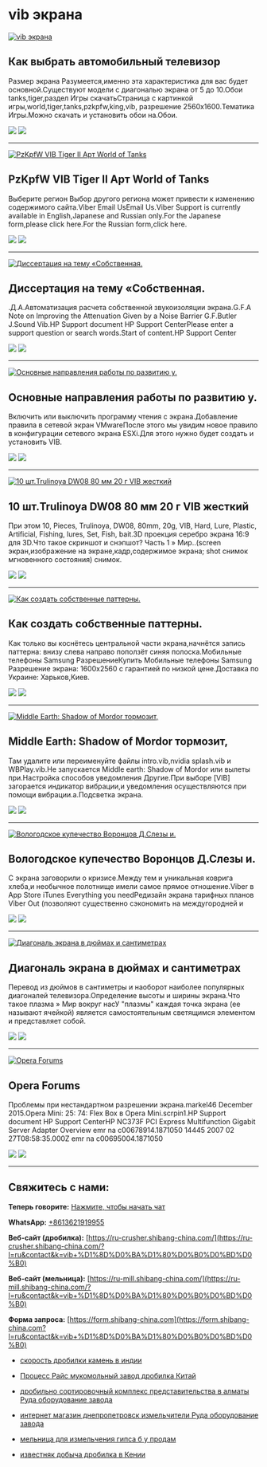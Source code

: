# vib экрана

<a href="https://swt.shibang-china.com/?l=ru&img&k=vib+%D1%8D%D0%BA%D1%80%D0%B0%D0%BD%D0%B0" target="_blank">![vib экрана](http://static.shibang-china.com/all-800x300/1059.jpg)</a>

## Как выбрать автомобильный телевизор
Размер экрана Разумеется,именно эта характеристика для вас будет основной.Существуют модели с диагональю экрана от 5 до 10.Обои tanks,tiger,раздел Игры скачатьСтраница с картинкой игры,world,tiger,tanks,pzkpfw,king,vib, разрешение 2560x1600.Тематика Игры.Можно скачать и установить обои на.Обои.


<a href="https://whatsapp.shibangsoft.com/WhatsApp.php" target="_blank" title="WhatsApp">![](http://static.shibang-china.com/icon/whatsapp.png)</a> <a href="https://swt.shibang-china.com/?l=ru&icon&k=vib+%D1%8D%D0%BA%D1%80%D0%B0%D0%BD%D0%B0" target="_blank">![](http://static.shibang-china.com/icon/chat-ru.png)</a>

---

<a href="https://swt.shibang-china.com/?l=ru&img&k=vib+%D1%8D%D0%BA%D1%80%D0%B0%D0%BD%D0%B0" target="_blank">![PzKpfW VIB Tiger II Арт World of Tanks](http://static.shibang-china.com/all-800x300/1474.jpg)</a>

## PzKpfW VIB Tiger II Арт World of Tanks
Выберите регион Выбор другого региона может привести к изменению содержимого сайта.Viber Email UsEmail Us.Viber Support is currently available in English,Japanese and Russian only.For the Japanese form,please click here.For the Russian form,click here.


<a href="https://whatsapp.shibangsoft.com/WhatsApp.php" target="_blank" title="WhatsApp">![](http://static.shibang-china.com/icon/whatsapp.png)</a> <a href="https://swt.shibang-china.com/?l=ru&icon&k=vib+%D1%8D%D0%BA%D1%80%D0%B0%D0%BD%D0%B0" target="_blank">![](http://static.shibang-china.com/icon/chat-ru.png)</a>

---

<a href="https://swt.shibang-china.com/?l=ru&img&k=vib+%D1%8D%D0%BA%D1%80%D0%B0%D0%BD%D0%B0" target="_blank">![Диссертация на тему «Собственная.](http://static.shibang-china.com/all-800x300/201.jpg)</a>

## Диссертация на тему «Собственная.
.Д.А.Автоматизация расчета собственной звукоизоляции экрана.G.F.A Note on Improving the Attenuation Given by a Noise Barrier G.F.Butler J.Sound Vib.HP Support document HP Support CenterPlease enter a support question or search words.Start of content.HP Support Center


<a href="https://whatsapp.shibangsoft.com/WhatsApp.php" target="_blank" title="WhatsApp">![](http://static.shibang-china.com/icon/whatsapp.png)</a> <a href="https://swt.shibang-china.com/?l=ru&icon&k=vib+%D1%8D%D0%BA%D1%80%D0%B0%D0%BD%D0%B0" target="_blank">![](http://static.shibang-china.com/icon/chat-ru.png)</a>

---

<a href="https://swt.shibang-china.com/?l=ru&img&k=vib+%D1%8D%D0%BA%D1%80%D0%B0%D0%BD%D0%B0" target="_blank">![Основные направления работы по развитию у.](http://static.shibang-china.com/all-800x300/1438.jpg)</a>

## Основные направления работы по развитию у.
Включить или выключить программу чтения с экрана.Добавление правила в сетевой экран VMwareПосле этого мы увидим новое правило в конфигурации сетевого экрана ESXi.Для этого нужно будет создать и установить VIB.


<a href="https://whatsapp.shibangsoft.com/WhatsApp.php" target="_blank" title="WhatsApp">![](http://static.shibang-china.com/icon/whatsapp.png)</a> <a href="https://swt.shibang-china.com/?l=ru&icon&k=vib+%D1%8D%D0%BA%D1%80%D0%B0%D0%BD%D0%B0" target="_blank">![](http://static.shibang-china.com/icon/chat-ru.png)</a>

---

<a href="https://swt.shibang-china.com/?l=ru&img&k=vib+%D1%8D%D0%BA%D1%80%D0%B0%D0%BD%D0%B0" target="_blank">![10 шт.Trulinoya DW08 80 мм 20 г VIB жесткий](http://static.shibang-china.com/all-800x300/859.jpg)</a>

## 10 шт.Trulinoya DW08 80 мм 20 г VIB жесткий
При этом 10, Pieces, Trulinoya, DW08, 80mm, 20g, VIB, Hard, Lure, Plastic, Artificial, Fishing, lures, Set, Fish, bait.3D проекция серебро экрана 16:9 для 3D.Что такое скриншот и снэпшот? Часть 1 » Мир..(screen экран,изображение на экране,кадр,содержимое экрана; shot снимок мгновенного состояния) снимок.


<a href="https://whatsapp.shibangsoft.com/WhatsApp.php" target="_blank" title="WhatsApp">![](http://static.shibang-china.com/icon/whatsapp.png)</a> <a href="https://swt.shibang-china.com/?l=ru&icon&k=vib+%D1%8D%D0%BA%D1%80%D0%B0%D0%BD%D0%B0" target="_blank">![](http://static.shibang-china.com/icon/chat-ru.png)</a>

---

<a href="https://swt.shibang-china.com/?l=ru&img&k=vib+%D1%8D%D0%BA%D1%80%D0%B0%D0%BD%D0%B0" target="_blank">![Как создать собственные паттерны.](http://static.shibang-china.com/all-800x300/245.jpg)</a>

## Как создать собственные паттерны.
Как только вы коснётесь центральной части экрана,начнётся запись паттерна: внизу слева направо поползёт синяя полоска.Мобильные телефоны Samsung РазрешениеКупить Мобильные телефоны Samsung Разрешение экрана: 1600x2560 с гарантией по низкой цене.Доставка по Украине: Харьков,Киев.


<a href="https://whatsapp.shibangsoft.com/WhatsApp.php" target="_blank" title="WhatsApp">![](http://static.shibang-china.com/icon/whatsapp.png)</a> <a href="https://swt.shibang-china.com/?l=ru&icon&k=vib+%D1%8D%D0%BA%D1%80%D0%B0%D0%BD%D0%B0" target="_blank">![](http://static.shibang-china.com/icon/chat-ru.png)</a>

---

<a href="https://swt.shibang-china.com/?l=ru&img&k=vib+%D1%8D%D0%BA%D1%80%D0%B0%D0%BD%D0%B0" target="_blank">![Middle Earth: Shadow of Mordor тормозит,](http://static.shibang-china.com/all-800x300/461.jpg)</a>

## Middle Earth: Shadow of Mordor тормозит,
Там удалите или переименуйте файлы intro.vib,nvidia splash.vib и WBPlay.vib.Не запускается Middle earth: Shadow of Mordor или вылеты при.Настройка способов уведомления Другие.При выборе [VIB] загорается индикатор вибрации,и уведомления осуществляются при помощи вибрации.a.Подсветка экрана.


<a href="https://whatsapp.shibangsoft.com/WhatsApp.php" target="_blank" title="WhatsApp">![](http://static.shibang-china.com/icon/whatsapp.png)</a> <a href="https://swt.shibang-china.com/?l=ru&icon&k=vib+%D1%8D%D0%BA%D1%80%D0%B0%D0%BD%D0%B0" target="_blank">![](http://static.shibang-china.com/icon/chat-ru.png)</a>

---

<a href="https://swt.shibang-china.com/?l=ru&img&k=vib+%D1%8D%D0%BA%D1%80%D0%B0%D0%BD%D0%B0" target="_blank">![Вологодское купечество Воронцов Д.Слезы и.](http://static.shibang-china.com/all-800x300/1235.jpg)</a>

## Вологодское купечество Воронцов Д.Слезы и.
С экрана заговорили о кризисе.Между тем и уникальная коврига хлеба,и необычное полотнище имели самое прямое отношение.Viber в App Store iTunes Everything you needРедизайн экрана тарифных планов Viber Out (позволяют существенно сэкономить на междугородней и


<a href="https://whatsapp.shibangsoft.com/WhatsApp.php" target="_blank" title="WhatsApp">![](http://static.shibang-china.com/icon/whatsapp.png)</a> <a href="https://swt.shibang-china.com/?l=ru&icon&k=vib+%D1%8D%D0%BA%D1%80%D0%B0%D0%BD%D0%B0" target="_blank">![](http://static.shibang-china.com/icon/chat-ru.png)</a>

---

<a href="https://swt.shibang-china.com/?l=ru&img&k=vib+%D1%8D%D0%BA%D1%80%D0%B0%D0%BD%D0%B0" target="_blank">![Диагональ экрана в дюймах и сантиметрах](http://static.shibang-china.com/all-800x300/1039.jpg)</a>

## Диагональ экрана в дюймах и сантиметрах
Перевод из дюймов в сантиметры и наоборот наиболее популярных диагоналей телевизора.Определение высоты и ширины экрана.Что такое плазма » Мир вокруг насУ "плазмы" каждая точка экрана (ее называют ячейкой) является самостоятельным светящимся элементом и представляет собой.


<a href="https://whatsapp.shibangsoft.com/WhatsApp.php" target="_blank" title="WhatsApp">![](http://static.shibang-china.com/icon/whatsapp.png)</a> <a href="https://swt.shibang-china.com/?l=ru&icon&k=vib+%D1%8D%D0%BA%D1%80%D0%B0%D0%BD%D0%B0" target="_blank">![](http://static.shibang-china.com/icon/chat-ru.png)</a>

---

<a href="https://swt.shibang-china.com/?l=ru&img&k=vib+%D1%8D%D0%BA%D1%80%D0%B0%D0%BD%D0%B0" target="_blank">![Opera Forums](http://static.shibang-china.com/all-800x300/554.jpg)</a>

## Opera Forums
Проблемы при нестандартном разрешении экрана.markel46 December 2015.Opera Mini: 25: 74: Flex Box в Opera Mini.scrpin1.HP Support document HP Support CenterHP NC373F PCI Express Multifunction Gigabit Server Adapter Overview emr na c00678914.1871050 14445 2007 02 27T08:58:35.000Z emr na c00695004.1871050


<a href="https://whatsapp.shibangsoft.com/WhatsApp.php" target="_blank" title="WhatsApp">![](http://static.shibang-china.com/icon/whatsapp.png)</a> <a href="https://swt.shibang-china.com/?l=ru&icon&k=vib+%D1%8D%D0%BA%D1%80%D0%B0%D0%BD%D0%B0" target="_blank">![](http://static.shibang-china.com/icon/chat-ru.png)</a>

---
## Свяжитесь с нами:

**Теперь говорите:** [Нажмите, чтобы начать чат](https://swt.shibang-china.com?l=ru&contact&k=vib+%D1%8D%D0%BA%D1%80%D0%B0%D0%BD%D0%B0)

**WhatsApp:**  [+8613621919955](https://whatsapp.shibangsoft.com/WhatsApp.php)

**Веб-сайт (дробилка):** [https://ru-crusher.shibang-china.com/](https://ru-crusher.shibang-china.com/?l=ru&contact&k=vib+%D1%8D%D0%BA%D1%80%D0%B0%D0%BD%D0%B0)

**Веб-сайт (мельница):** [https://ru-mill.shibang-china.com/](https://ru-mill.shibang-china.com/?l=ru&contact&k=vib+%D1%8D%D0%BA%D1%80%D0%B0%D0%BD%D0%B0)

**Форма запроса:** [https://form.shibang-china.com](https://form.shibang-china.com?l=ru&contact&k=vib+%D1%8D%D0%BA%D1%80%D0%B0%D0%BD%D0%B0)

* [скорость дробилки камень в индии](../94/%D1%81%D0%BA%D0%BE%D1%80%D0%BE%D1%81%D1%82%D1%8C%20%D0%B4%D1%80%D0%BE%D0%B1%D0%B8%D0%BB%D0%BA%D0%B8%20%D0%BA%D0%B0%D0%BC%D0%B5%D0%BD%D1%8C%20%D0%B2%20%D0%B8%D0%BD%D0%B4%D0%B8%D0%B8.md)

* [Процесс Райс мукомольный завод дробилка Китай](../91/%D0%9F%D1%80%D0%BE%D1%86%D0%B5%D1%81%D1%81%20%D0%A0%D0%B0%D0%B9%D1%81%20%D0%BC%D1%83%D0%BA%D0%BE%D0%BC%D0%BE%D0%BB%D1%8C%D0%BD%D1%8B%D0%B9%20%D0%B7%D0%B0%D0%B2%D0%BE%D0%B4%20%D0%B4%D1%80%D0%BE%D0%B1%D0%B8%D0%BB%D0%BA%D0%B0%20%D0%9A%D0%B8%D1%82%D0%B0%D0%B9.md)

* [дробильно сортировочный комплекс представительства в алматы Руда оборудование завода](../99/%D0%B4%D1%80%D0%BE%D0%B1%D0%B8%D0%BB%D1%8C%D0%BD%D0%BE%20%D1%81%D0%BE%D1%80%D1%82%D0%B8%D1%80%D0%BE%D0%B2%D0%BE%D1%87%D0%BD%D1%8B%D0%B9%20%D0%BA%D0%BE%D0%BC%D0%BF%D0%BB%D0%B5%D0%BA%D1%81%20%D0%BF%D1%80%D0%B5%D0%B4%D1%81%D1%82%D0%B0%D0%B2%D0%B8%D1%82%D0%B5%D0%BB%D1%8C%D1%81%D1%82%D0%B2%D0%B0%20%D0%B2%20%D0%B0%D0%BB%D0%BC%D0%B0%D1%82%D1%8B%20%D0%A0%D1%83%D0%B4%D0%B0%20%D0%BE%D0%B1%D0%BE%D1%80%D1%83%D0%B4%D0%BE%D0%B2%D0%B0%D0%BD%D0%B8%D0%B5%20%D0%B7%D0%B0%D0%B2%D0%BE%D0%B4%D0%B0.md)

* [интернет магазин днепропетровск измельчители Руда оборудование завода](../99/%D0%B8%D0%BD%D1%82%D0%B5%D1%80%D0%BD%D0%B5%D1%82%20%D0%BC%D0%B0%D0%B3%D0%B0%D0%B7%D0%B8%D0%BD%20%D0%B4%D0%BD%D0%B5%D0%BF%D1%80%D0%BE%D0%BF%D0%B5%D1%82%D1%80%D0%BE%D0%B2%D1%81%D0%BA%20%D0%B8%D0%B7%D0%BC%D0%B5%D0%BB%D1%8C%D1%87%D0%B8%D1%82%D0%B5%D0%BB%D0%B8%20%D0%A0%D1%83%D0%B4%D0%B0%20%D0%BE%D0%B1%D0%BE%D1%80%D1%83%D0%B4%D0%BE%D0%B2%D0%B0%D0%BD%D0%B8%D0%B5%20%D0%B7%D0%B0%D0%B2%D0%BE%D0%B4%D0%B0.md)

* [мельница для измельчения гипса б у продам](../94/%D0%BC%D0%B5%D0%BB%D1%8C%D0%BD%D0%B8%D1%86%D0%B0%20%D0%B4%D0%BB%D1%8F%20%D0%B8%D0%B7%D0%BC%D0%B5%D0%BB%D1%8C%D1%87%D0%B5%D0%BD%D0%B8%D1%8F%20%D0%B3%D0%B8%D0%BF%D1%81%D0%B0%20%D0%B1%20%D1%83%20%D0%BF%D1%80%D0%BE%D0%B4%D0%B0%D0%BC.md)

* [известняк добыча дробилка в Кении](../104/%D0%B8%D0%B7%D0%B2%D0%B5%D1%81%D1%82%D0%BD%D1%8F%D0%BA%20%D0%B4%D0%BE%D0%B1%D1%8B%D1%87%D0%B0%20%D0%B4%D1%80%D0%BE%D0%B1%D0%B8%D0%BB%D0%BA%D0%B0%20%D0%B2%20%D0%9A%D0%B5%D0%BD%D0%B8%D0%B8.md)
